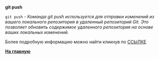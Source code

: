 **git push**

`git push` - *Команда git push используется для отправки изменений из вашего локального репозитория в удаленный репозиторий Git. Это позволяет обновить содержимое удаленного репозитория на основе ваших локальных изменений.*





Более подробную информацию можно найти кликнув по [ССЫЛКЕ](https://www.yourtodo.ru/posts/13/#:~:text=5.-,%D0%9A%D0%BE%D0%BC%D0%B0%D0%BD%D0%B4%D0%B0%20git%20push,-%D0%9A%D0%BE%D0%BC%D0%B0%D0%BD%D0%B4%D0%B0%20git%20push)



**[На главную](../readme.md)**